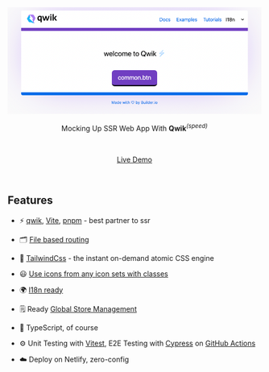 <p align='center'>
  <img src='img_1.png' alt='Vitesse - Opinionated Vite Starter Template' width='600'/>
</p>

<p align='center'>
Mocking Up SSR Web App With <b>Qwik</b><sup><em>(speed)</em></sup><br>
</p>

<br>

<p align='center'>
<a href="https://fast-qwik.netlify.app//">Live Demo</a>
</p>

<br>


## Features

- ⚡️ [qwik](https://qwik.builder.io/), [Vite](https://github.com/vitejs/vite), [pnpm](https://pnpm.io/) - best partner to ssr

- 🗂 [File based routing](./src/routes)

- 🎨 [TailwindCss](https://github.com/antfu/unocss) - the instant on-demand atomic CSS engine

- 😃 [Use icons from any icon sets with classes](https://github.com/antfu/unocss/tree/main/packages/preset-icons)

- 🌍 [I18n ready](./public/i18n)

- 🗒 Ready [Global Store Management](https://qwik.builder.io/docs/components/context/)

- 🦾 TypeScript, of course

- ⚙️ Unit Testing with [Vitest](https://github.com/vitest-dev/vitest), E2E Testing with [Cypress](https://cypress.io/) on [GitHub Actions](https://github.com/features/actions)

- ☁️ Deploy on Netlify, zero-config

<br>
